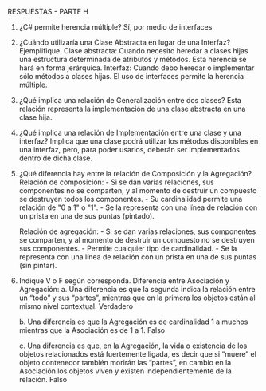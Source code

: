 RESPUESTAS - PARTE H

1. ¿C# permite herencia múltiple?
    Sí, por medio de interfaces


2. ¿Cuándo utilizaría una Clase Abstracta en lugar de una Interfaz? Ejemplifique.
    Clase abstracta:
        Cuando necesito heredar a clases hijas una estructura determinada de atributos y métodos. Esta herencia se hará en forma jerárquica.
    Interfaz:
        Cuando debo heredar o implementar sólo métodos a clases hijas. El uso de interfaces permite la herencia múltiple.


3. ¿Qué implica una relación de Generalización entre dos clases?
    Esta relación representa la implementación de una clase abstracta en una clase hija.


4. ¿Qué implica una relación de Implementación entre una clase y una interfaz?
    Implica que una clase podrá utilizar los métodos disponibles en una interfaz, pero, para poder usarlos, deberán ser implementados dentro de dicha clase.


5. ¿Qué diferencia hay entre la relación de Composición y la Agregación?
    Relación de composición:
        - Si se dan varias relaciones, sus componentes no se comparten, y al momento de destruir un compuesto se destruyen todos los componentes.
        - Su cardinalidad permite una relación de "0 a 1" o "1".
        - Se la representa con una línea de relación con un prista en una de sus puntas (pintado).

    Relación de agregación:
        - Si se dan varias relaciones, sus componentes se comparten, y al momento de destruir un compuesto no se destruyen sus componentes.
        - Permite cualquier tipo de cardinalidad.
        - Se la representa con una línea de relación con un prista en una de sus puntas (sin pintar).


6. Indique V o F según corresponda. Diferencia entre Asociación y Agregación:
    a. Una diferencia es que la segunda indica la relación entre un “todo” y sus “partes”, mientras que en la primera los objetos están al mismo nivel contextual.
        Verdadero

    b. Una diferencia es que la Agregación es de cardinalidad 1 a muchos mientras que la Asociación es de 1 a 1.
        Falso

    c. Una diferencia es que, en la Agregación, la vida o existencia de los objetos relacionados está fuertemente ligada, es decir que si “muere” el objeto contenedor también morirán las “partes”, en cambio en la Asociación los objetos viven y existen independientemente de la relación.
        Falso